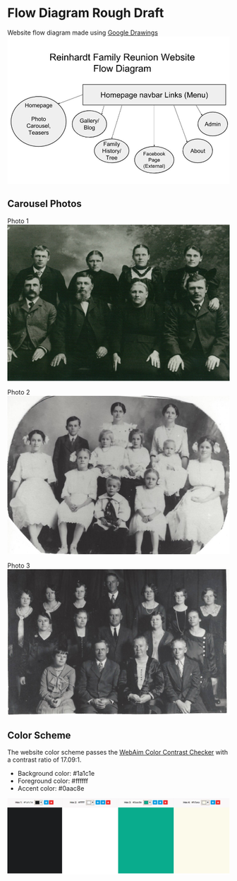 # Flow Diagram Rough Draft

Website flow diagram made using [Google Drawings](https://en.wikipedia.org/wiki/Google_Drawings)
![](images/website-flow-diagram.jpg)

## Carousel Photos

Photo 1
![](images/reinhardt-family-1.jpg)

Photo 2
![](images/reinhardt-family-2.jpg)

Photo 3
![](images/reinhardt-family-3.jpg)

## Color Scheme

The website color scheme passes the [WebAim Color Contrast Checker](http://webaim.org/resources/contrastchecker) with a contrast ratio of 17.09:1.

* Background color: #1a1c1e
* Foreground color: #ffffff
* Accent color: #0aac8e

![](images/theme-color-scheme.jpg)
